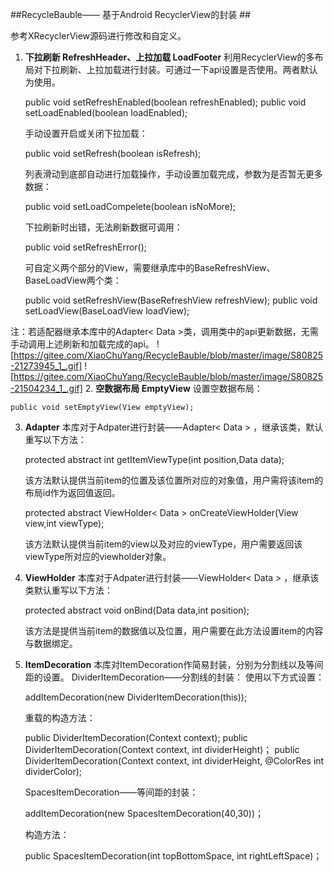 ##RecycleBauble—— 基于Android RecyclerView的封装 ##

参考XRecyclerView源码进行修改和自定义。

 1. **下拉刷新 RefreshHeader、上拉加载 LoadFooter**
	利用RecyclerView的多布局对下拉刷新、上拉加载进行封装。可通过一下api设置是否使用。两者默认为使用。
	

    public void setRefreshEnabled(boolean refreshEnabled);
    public void setLoadEnabled(boolean loadEnabled);
    
	手动设置开启或关闭下拉加载：
	
	public void setRefresh(boolean isRefresh);

	列表滑动到底部自动进行加载操作，手动设置加载完成，参数为是否暂无更多数据：

	public void setLoadCompelete(boolean isNoMore);

	下拉刷新时出错，无法刷新数据可调用：
	
	public void setRefreshError();

	可自定义两个部分的View，需要继承库中的BaseRefreshView、BaseLoadView两个类：

	public void setRefreshView(BaseRefreshView refreshView);
	public void setLoadView(BaseLoadView loadView);

注：若适配器继承本库中的Adapter< Data >类，调用类中的api更新数据，无需手动调用上述刷新和加载完成的api。
![https://gitee.com/XiaoChuYang/RecycleBauble/blob/master/image/S80825-21273945_1_.gif]
![https://gitee.com/XiaoChuYang/RecycleBauble/blob/master/image/S80825-21504234_1_.gif]
 2. **空数据布局 EmptyView**
	 设置空数据布局：
	 
    public void setEmptyView(View emptyView);
    
 3. **Adapter**
	 本库对于Adpater进行封装——Adapter< Data > ，继承该类，默认重写以下方法：
	 
    protected abstract int getItemViewType(int position,Data data);

	该方法默认提供当前item的位置及该位置所对应的对象值，用户需将该item的布局id作为返回值返回。

    protected abstract ViewHolder< Data > onCreateViewHolder(View view,int viewType);

	该方法默认提供当前item的view以及对应的viewType，用户需要返回该viewType所对应的viewholder对象。

 4. **ViewHolder**
	 本库对于Adpater进行封装——ViewHolder< Data > ，继承该类默认重写以下方法：
	 
    protected abstract void onBind(Data data,int position);

	该方法是提供当前item的数据值以及位置，用户需要在此方法设置item的内容与数据绑定。

 5. **ItemDecoration**
	 本库对ItemDecoration作简易封装，分别为分割线以及等间距的设置。
	 DividerItemDecoration——分割线的封装：
	 使用以下方式设置：
	 
	 addItemDecoration(new DividerItemDecoration(this));

	重载的构造方法：

    public DividerItemDecoration(Context context);
    public DividerItemDecoration(Context context, int dividerHeight)；
    public DividerItemDecoration(Context context, int dividerHeight, @ColorRes int dividerColor);

	SpacesItemDecoration——等间距的封装：
	

    addItemDecoration(new SpacesItemDecoration(40,30))；

	构造方法：
	
    public SpacesItemDecoration(int topBottomSpace, int rightLeftSpace)；